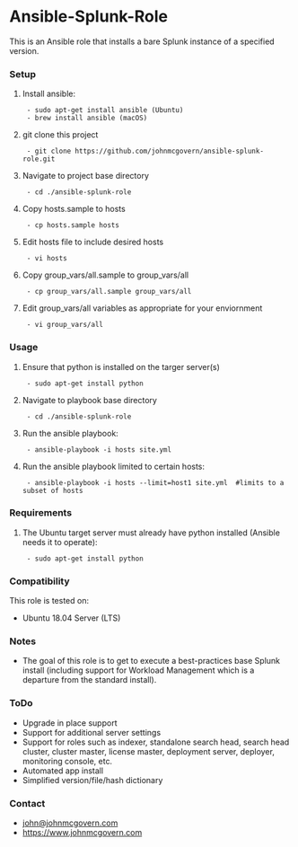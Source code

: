 # Ansible-Splunk-Role

This is an Ansible role that installs a bare Splunk instance of a specified version.


### Setup

1. Install ansible:
 
		- sudo apt-get install ansible (Ubuntu) 
		- brew install ansible (macOS)

2. git clone this project

		- git clone https://github.com/johnmcgovern/ansible-splunk-role.git	
	
3. Navigate to project base directory

		- cd ./ansible-splunk-role		

4. Copy hosts.sample to hosts

		- cp hosts.sample hosts

5. Edit hosts file to include desired hosts

		- vi hosts
	
6. Copy group_vars/all.sample to group_vars/all

		- cp group_vars/all.sample group_vars/all

7. Edit group_vars/all variables as appropriate for your enviornment

		- vi group_vars/all


### Usage

1. Ensure that python is installed on the targer server(s)

		- sudo apt-get install python
	
2. Navigate to playbook base directory

		- cd ./ansible-splunk-role
	
3. Run the ansible playbook:

		- ansible-playbook -i hosts site.yml
	
4. Run the ansible playbook limited to certain hosts:

		- ansible-playbook -i hosts --limit=host1 site.yml  #limits to a subset of hosts


### Requirements

1. The Ubuntu target server must already have python installed (Ansible needs it to operate):

		- sudo apt-get install python


### Compatibility

This role is tested on:

- Ubuntu 18.04 Server (LTS)


### Notes

- The goal of this role is to get to execute a best-practices base Splunk install (including support for Workload Management which is a departure from the standard install).


### ToDo

- Upgrade in place support
- Support for additional server settings
- Support for roles such as indexer, standalone search head, search head cluster, cluster master, license master, deployment server, deployer, monitoring console, etc.
- Automated app install
- Simplified version/file/hash dictionary


### Contact

- john@johnmcgovern.com
- https://www.johnmcgovern.com
